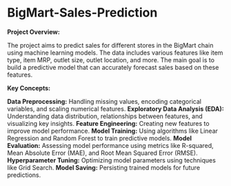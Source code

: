 # BigMart-Sales-Prediction

**Project Overview:**


The project aims to predict sales for different stores in the BigMart chain using machine learning models. The data includes various features like item type, item MRP, outlet size, outlet location, and more. The main goal is to build a predictive model that can accurately forecast sales based on these features.


**Key Concepts:**

**Data Preprocessing:** Handling missing values, encoding categorical variables, and scaling numerical features.
**Exploratory Data Analysis (EDA):** Understanding data distribution, relationships between features, and visualizing key insights.
**Feature Engineering:** Creating new features to improve model performance.
**Model Training:** Using algorithms like Linear Regression and Random Forest to train predictive models.
**Model Evaluation:** Assessing model performance using metrics like R-squared, Mean Absolute Error (MAE), and Root Mean Squared Error (RMSE).
**Hyperparameter Tuning:** Optimizing model parameters using techniques like Grid Search.
**Model Saving:** Persisting trained models for future predictions.
